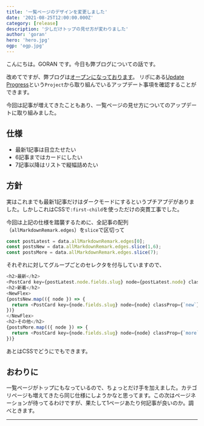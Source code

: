 ```yaml
---
title: '一覧ページのデザインを変更しました'
date: '2021-08-25T12:00:00.000Z'
category: [release]
description: '少しだけトップの見せ方が変わりました'
author: 'goran'
hero: 'hero.jpg'
ogp: 'ogp.jpg'
---
```


こんにちは。GORAN です。今日も弊ブログについての話です。

改めてですが、弊ブログは[オープンになっております](https://github.com/plusclass/devlog)。
リポにある[Update Progress](https://github.com/orgs/plusclass/projects/1)という`Project`から取り組んでいるアップデート事項を確認することができます。

今回は記事が増えてきたこともあり、一覧ページの見せ方についてのアップデートに取り組みました。

## 仕様
- 最新1記事は目立たせたい
- 6記事まではカードにしたい
- 7記事以降はリストで縦幅詰めたい

## 方針
実はこれまでも最新1記事だけはダークモードにするというプチアプデがありました。しかしこれはCSSで`:first-child`を使っただけの突貫工事でした。

今回は上記の仕様を踏襲するために、全記事の配列（`allMarkdownRemark.edges`）を`slice`で区切って

```js:title=src/pages/index.js
const postLatest = data.allMarkdownRemark.edges[0];
const postsNew = data.allMarkdownRemark.edges.slice(1,6);
const postsMore = data.allMarkdownRemark.edges.slice(7);
```

それぞれに対してグループごとのセレクタを付与していますので、

```js:title=src/pages/index.js
<h2>最新</h2>
<PostCard key={postLatest.node.fields.slug} node={postLatest.node} classProp={`latest`} />
<h2>新着</h2>
<NewFlex>
{postsNew.map(({ node }) => {
  return <PostCard key={node.fields.slug} node={node} classProp={`new`} />;
})}
</NewFlex>
<h2>その他</h2>
{postsMore.map(({ node }) => {
  return <PostCard key={node.fields.slug} node={node} classProp={`more`} />;
})}
```

あとはCSSでどうにでもできます。

## おわりに
一覧ページがトップにもなっているので、ちょっとだけ手を加えました。カテゴリページも増えてきたら同じ仕様にしようかなと思ってます。この次はページネーションが待ってるわけですが、果たして1ページあたり何記事が良いのか。調べときます。

---